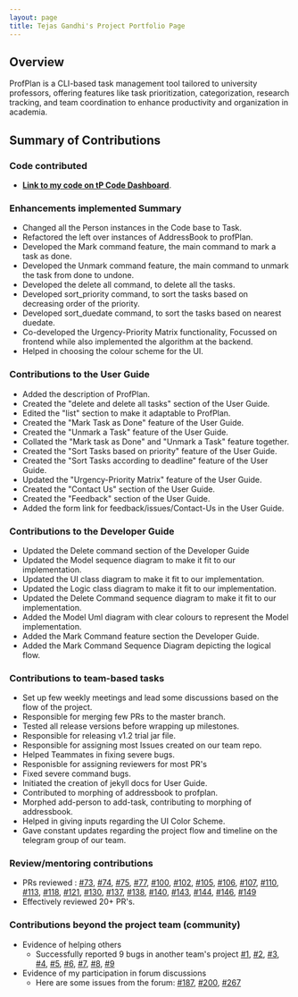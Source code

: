 ```yaml
---
layout: page
title: Tejas Gandhi's Project Portfolio Page
---
```


## Overview
ProfPlan is a CLI-based task management tool tailored to university professors, offering features like task prioritization, categorization, research tracking, and team coordination to enhance productivity and organization in academia.

## Summary of Contributions
### Code contributed
- **[Link to my code on tP Code Dashboard](https://nus-cs2103-ay2324s1.github.io/tp-dashboard/?search=newway1814&breakdown=true)**.

### Enhancements implemented Summary
- Changed all the Person instances in the Code base to Task.
- Refactored the left over instances of AddressBook to profPlan.
- Developed the Mark command feature, the main command to mark a task as done.
- Developed the Unmark command feature, the main command to unmark the task from done to undone.
- Developed the delete all command, to delete all the tasks.
- Developed sort_priority command, to sort the tasks based on decreasing order of the priority.
- Developed sort_duedate command, to sort the tasks based on nearest duedate.
- Co-developed the Urgency-Priority Matrix functionality, Focussed on frontend while also implemented the algorithm at the backend.
- Helped in choosing the colour scheme for the UI.


### Contributions to the User Guide
- Added the description of ProfPlan.
- Created the "delete and delete all tasks" section of the User Guide.
- Edited the "list" section to make it adaptable to ProfPlan.
- Created the "Mark Task as Done" feature of the User Guide.
- Created the "Unmark a Task" feature of the User Guide.
- Collated the "Mark task as Done" and "Unmark a Task" feature together.
- Created the "Sort Tasks based on priority" feature of the User Guide.
- Created the "Sort Tasks according to deadline" feature of the User Guide.
- Updated the "Urgency-Priority Matrix" feature of the User Guide.
- Created the "Contact Us" section of the User Guide.
- Created the "Feedback" section of the User Guide.
- Added the form link for feedback/issues/Contact-Us in the User Guide.

### Contributions to the Developer Guide
- Updated the Delete command section of the Developer Guide
- Updated the Model sequence diagram to make it fit to our implementation.
- Updated the UI class diagram to make it fit to our implementation.
- Updated the Logic class diagram to make it fit to our implementation.
- Updated the Delete Command sequence diagram to make it fit to our implementation.
- Added the Model Uml diagram with clear colours to represent the Model implementation.
- Added the Mark Command feature section the Developer Guide.
- Added the Mark Command Sequence Diagram depicting the logical flow.

### Contributions to team-based tasks
- Set up few weekly meetings and lead some discussions based on the flow of the project.
- Responsible for merging few PRs to the master branch.
- Tested all release versions before wrapping up milestones.
- Responsible for releasing v1.2 trial jar file.
- Responsible for assigning most Issues created on our team repo.  
- Helped Teammates in fixing severe bugs.
- Responisble for assigning reviewers for most PR's
- Fixed severe command bugs.
- Initiated the creation of jekyll docs for User Guide.
- Contributed to morphing of addressbook to profplan.
- Morphed add-person to add-task, contributing to morphing of addressbook.
- Helped in giving inputs regarding the UI Color Scheme.
- Gave constant updates regarding the project flow and timeline on the telegram group of our team.


### Review/mentoring contributions

  * PRs reviewed : [#73](https://github.com/AY2324S1-CS2103T-W15-1/tp/pull/73),
    [#74](https://github.com/AY2324S1-CS2103T-W15-1/tp/pull/74),
    [#75](https://github.com/AY2324S1-CS2103T-W15-1/tp/pull/75),
    [#77](https://github.com/AY2324S1-CS2103T-W15-1/tp/pull/77),
    [#100](https://github.com/AY2324S1-CS2103T-W15-1/tp/pull/100),
    [#102](https://github.com/AY2324S1-CS2103T-W15-1/tp/pull/102),
    [#105](https://github.com/AY2324S1-CS2103T-W15-1/tp/pull/105),
    [#106](https://github.com/AY2324S1-CS2103T-W15-1/tp/pull/106),
    [#107](https://github.com/AY2324S1-CS2103T-W15-1/tp/pull/107),
    [#110](https://github.com/AY2324S1-CS2103T-W15-1/tp/pull/110),
    [#113](https://github.com/AY2324S1-CS2103T-W15-1/tp/pull/113),
    [#118](https://github.com/AY2324S1-CS2103T-W15-1/tp/pull/118),
    [#121](https://github.com/AY2324S1-CS2103T-W15-1/tp/pull/121),
    [#130](https://github.com/AY2324S1-CS2103T-W15-1/tp/pull/130),
    [#137](https://github.com/AY2324S1-CS2103T-W15-1/tp/pull/137),
    [#138](https://github.com/AY2324S1-CS2103T-W15-1/tp/pull/138),
    [#140](https://github.com/AY2324S1-CS2103T-W15-1/tp/pull/140),
    [#143](https://github.com/AY2324S1-CS2103T-W15-1/tp/pull/143),
    [#144](https://github.com/AY2324S1-CS2103T-W15-1/tp/pull/144),
    [#146](https://github.com/AY2324S1-CS2103T-W15-1/tp/pull/146),
    [#149](https://github.com/AY2324S1-CS2103T-W15-1/tp/pull/149)
  * Effectively reviewed 20+ PR's.



### Contributions beyond the project team (community)
- Evidence of helping others
  - Successfully reported 9 bugs in another team's project [#1](https://github.com/newway1814/ped/issues/1),
    [#2](https://github.com/newway1814/ped/issues/2), [#3](https://github.com/newway1814/ped/issues/3),
  [#4](https://github.com/newway1814/ped/issues/4), [#5](https://github.com/newway1814/ped/issues/5), 
  [#6](https://github.com/newway1814/ped/issues/6), [#7](https://github.com/newway1814/ped/issues/7),
  [#8](https://github.com/newway1814/ped/issues/8), [#9](https://github.com/newway1814/ped/issues/9)
- Evidence of my participation in forum discussions
  - Here are some issues from the forum: [#187](https://github.com/nus-cs2103-AY2324S1/forum/issues/187), [#200](https://github.com/nus-cs2103-AY2324S1/forum/issues/200),
    [#267](https://github.com/nus-cs2103-AY2324S1/forum/issues/267)


